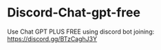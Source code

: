 # Discord-Chat-gpt-free
Use Chat GPT PLUS FREE using discord bot joining: https://discord.gg/BTzCaghJ3Y







                                                                                                                                                                  